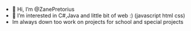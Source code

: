 - 👋 Hi, I’m @ZanePretorius
- 👀 I’m interested in C#,Java and little bit of web :) (javascript html css)
- Im always down too work on projects for school and special projects 


<!---
ZanePretorius/ZanePretorius is a ✨ special ✨ repository because its `README.md` (this file) appears on your GitHub profile.
You can click the Preview link to take a look at your changes.
--->

